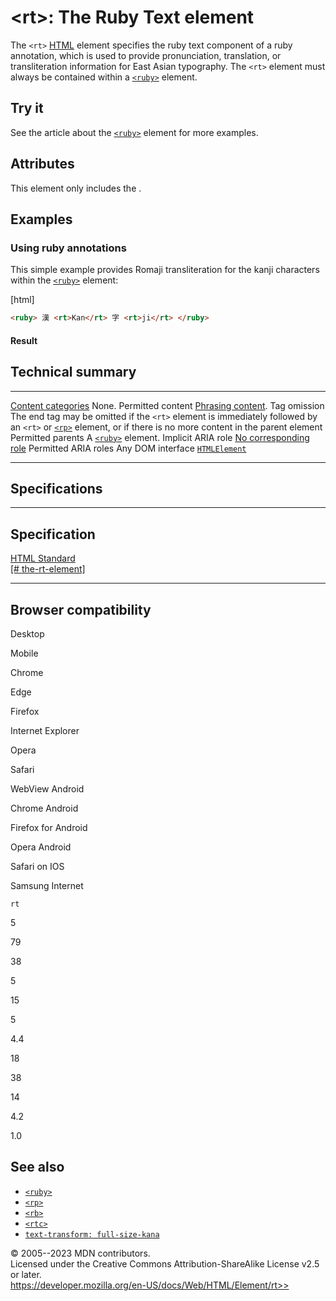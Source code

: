 \<rt\>: The Ruby Text element
=============================

The `<rt>` [HTML](../index) element specifies the ruby text component of
a ruby annotation, which is used to provide pronunciation, translation,
or transliteration information for East Asian typography. The `<rt>`
element must always be contained within a [`<ruby>`](ruby) element.

Try it
------

See the article about the [`<ruby>`](ruby) element for more examples.

Attributes
----------

This element only includes the [](_Resources/Markup%20And%20Styling/html/global_attributes/index.md).

Examples
--------

### Using ruby annotations

This simple example provides Romaji transliteration for the kanji
characters within the [`<ruby>`](ruby) element:

[html]

```html
<ruby> 漢 <rt>Kan</rt> 字 <rt>ji</rt> </ruby>
```

#### Result

Technical summary
-----------------

  --------------------------------------------- ---------------------------------------------------------------------------------------------------------------------------------------------------------------------
  [Content categories](../content_categories)   None.
  Permitted content                             [Phrasing content](../content_categories#phrasing_content).
  Tag omission                                  The end tag may be omitted if the `<rt>` element is immediately followed by an `<rt>` or [`<rp>`](rp) element, or if there is no more content in the parent element
  Permitted parents                             A [`<ruby>`](ruby) element.
  Implicit ARIA role                            [No corresponding role](https://www.w3.org/TR/html-aria/#dfn-no-corresponding-role)
  Permitted ARIA roles                          Any
  DOM interface                                 [`HTMLElement`](https://developer.mozilla.org/en-US/docs/Web/API/HTMLElement)
  --------------------------------------------- ---------------------------------------------------------------------------------------------------------------------------------------------------------------------

Specifications
--------------

  -----------------------------------------------------------------------------------------------------------

Specification
  -----------------------------------------------------------------------------------------------------------

  [HTML Standard\
  [\#
  the-rt-element]](https://html.spec.whatwg.org/multipage/text-level-semantics.html#the-rt-element)

  -----------------------------------------------------------------------------------------------------------

Browser compatibility
---------------------

Desktop

Mobile

Chrome

Edge

Firefox

Internet Explorer

Opera

Safari

WebView Android

Chrome Android

Firefox for Android

Opera Android

Safari on IOS

Samsung Internet

`rt`

5

79

38

5

15

5

4.4

18

38

14

4.2

1.0

See also
--------

- [`<ruby>`](ruby)
- [`<rp>`](rp)
- [`<rb>`](rb)
- [`<rtc>`](rtc)
- [`text-transform: full-size-kana`](https://developer.mozilla.org/en-US/docs/Web/CSS/text-transform)

© 2005--2023 MDN contributors.\
Licensed under the Creative Commons Attribution-ShareAlike License v2.5
or later.\
https://developer.mozilla.org/en-US/docs/Web/HTML/Element/rt>>
